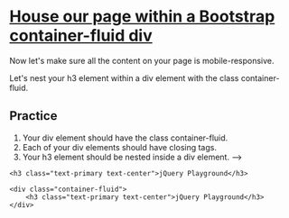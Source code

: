 # [House our page within a Bootstrap container-fluid div](https://www.freecodecamp.org/learn/front-end-development-libraries/bootstrap/house-our-page-within-a-bootstrap-container-fluid-div)

Now let's make sure all the content on your page is mobile-responsive.

Let's nest your h3 element within a div element with the class container-fluid.

## Practice
1. Your div element should have the class container-fluid.
2. Each of your div elements should have closing tags.
3. Your h3 element should be nested inside a div element. -->

```
<h3 class="text-primary text-center">jQuery Playground</h3>

<div class="container-fluid">
    <h3 class="text-primary text-center">jQuery Playground</h3>
</div>
```
